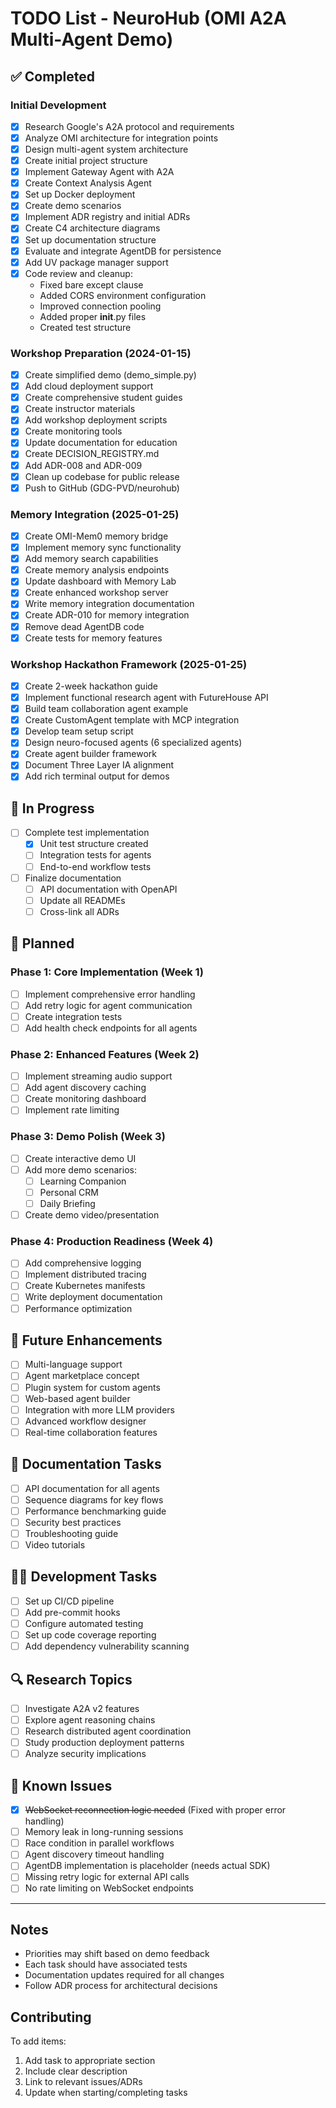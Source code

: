 # TODO List - NeuroHub (OMI A2A Multi-Agent Demo)

## ✅ Completed

### Initial Development
- [x] Research Google's A2A protocol and requirements
- [x] Analyze OMI architecture for integration points
- [x] Design multi-agent system architecture
- [x] Create initial project structure
- [x] Implement Gateway Agent with A2A
- [x] Create Context Analysis Agent
- [x] Set up Docker deployment
- [x] Create demo scenarios
- [x] Implement ADR registry and initial ADRs
- [x] Create C4 architecture diagrams
- [x] Set up documentation structure
- [x] Evaluate and integrate AgentDB for persistence
- [x] Add UV package manager support
- [x] Code review and cleanup:
  - Fixed bare except clause
  - Added CORS environment configuration
  - Improved connection pooling
  - Added proper __init__.py files
  - Created test structure

### Workshop Preparation (2024-01-15)
- [x] Create simplified demo (demo_simple.py)
- [x] Add cloud deployment support
- [x] Create comprehensive student guides
- [x] Create instructor materials
- [x] Add workshop deployment scripts
- [x] Create monitoring tools
- [x] Update documentation for education
- [x] Create DECISION_REGISTRY.md
- [x] Add ADR-008 and ADR-009
- [x] Clean up codebase for public release
- [x] Push to GitHub (GDG-PVD/neurohub)

### Memory Integration (2025-01-25)
- [x] Create OMI-Mem0 memory bridge
- [x] Implement memory sync functionality
- [x] Add memory search capabilities
- [x] Create memory analysis endpoints
- [x] Update dashboard with Memory Lab
- [x] Create enhanced workshop server
- [x] Write memory integration documentation
- [x] Create ADR-010 for memory integration
- [x] Remove dead AgentDB code
- [x] Create tests for memory features

### Workshop Hackathon Framework (2025-01-25)
- [x] Create 2-week hackathon guide
- [x] Implement functional research agent with FutureHouse API
- [x] Build team collaboration agent example
- [x] Create CustomAgent template with MCP integration
- [x] Develop team setup script
- [x] Design neuro-focused agents (6 specialized agents)
- [x] Create agent builder framework
- [x] Document Three Layer IA alignment
- [x] Add rich terminal output for demos

## 🚧 In Progress

- [ ] Complete test implementation
  - [x] Unit test structure created
  - [ ] Integration tests for agents
  - [ ] End-to-end workflow tests
- [ ] Finalize documentation
  - [ ] API documentation with OpenAPI
  - [ ] Update all READMEs
  - [ ] Cross-link all ADRs

## 📅 Planned

### Phase 1: Core Implementation (Week 1)
- [ ] Implement comprehensive error handling
- [ ] Add retry logic for agent communication
- [ ] Create integration tests
- [ ] Add health check endpoints for all agents

### Phase 2: Enhanced Features (Week 2)
- [ ] Implement streaming audio support
- [ ] Add agent discovery caching
- [ ] Create monitoring dashboard
- [ ] Implement rate limiting

### Phase 3: Demo Polish (Week 3)
- [ ] Create interactive demo UI
- [ ] Add more demo scenarios:
  - [ ] Learning Companion
  - [ ] Personal CRM
  - [ ] Daily Briefing
- [ ] Create demo video/presentation

### Phase 4: Production Readiness (Week 4)
- [ ] Add comprehensive logging
- [ ] Implement distributed tracing
- [ ] Create Kubernetes manifests
- [ ] Write deployment documentation
- [ ] Performance optimization

## 🔮 Future Enhancements

- [ ] Multi-language support
- [ ] Agent marketplace concept
- [ ] Plugin system for custom agents
- [ ] Web-based agent builder
- [ ] Integration with more LLM providers
- [ ] Advanced workflow designer
- [ ] Real-time collaboration features

## 📄 Documentation Tasks

- [ ] API documentation for all agents
- [ ] Sequence diagrams for key flows
- [ ] Performance benchmarking guide
- [ ] Security best practices
- [ ] Troubleshooting guide
- [ ] Video tutorials

## 🧑‍💻 Development Tasks

- [ ] Set up CI/CD pipeline
- [ ] Add pre-commit hooks
- [ ] Configure automated testing
- [ ] Set up code coverage reporting
- [ ] Add dependency vulnerability scanning

## 🔍 Research Topics

- [ ] Investigate A2A v2 features
- [ ] Explore agent reasoning chains
- [ ] Research distributed agent coordination
- [ ] Study production deployment patterns
- [ ] Analyze security implications

## 🐛 Known Issues

- [x] ~~WebSocket reconnection logic needed~~ (Fixed with proper error handling)
- [ ] Memory leak in long-running sessions
- [ ] Race condition in parallel workflows
- [ ] Agent discovery timeout handling
- [ ] AgentDB implementation is placeholder (needs actual SDK)
- [ ] Missing retry logic for external API calls
- [ ] No rate limiting on WebSocket endpoints

---

## Notes

- Priorities may shift based on demo feedback
- Each task should have associated tests
- Documentation updates required for all changes
- Follow ADR process for architectural decisions

## Contributing

To add items:
1. Add task to appropriate section
2. Include clear description
3. Link to relevant issues/ADRs
4. Update when starting/completing tasks
